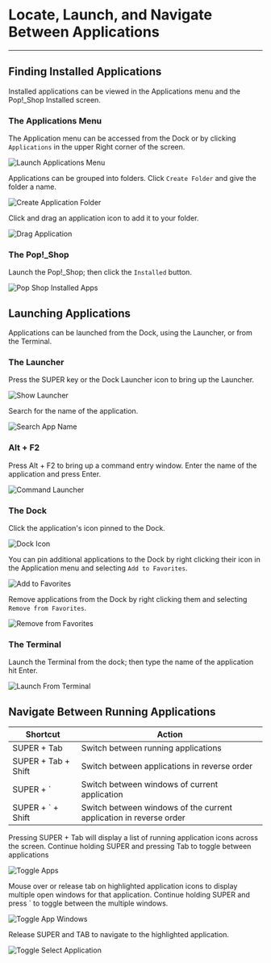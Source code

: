 <!--Sources
Pop Training Guide (Google doc)
https://support.system76.com/articles/pop-basics/

-->
# Locate, Launch, and Navigate Between Applications

---

## Finding Installed Applications

Installed applications can be viewed in the Applications menu and the Pop!\_Shop Installed screen.

### The Applications Menu

The Application menu can be accessed from the Dock or by clicking `Applications` in the upper Right corner of the screen.

![Launch Applications Menu](/images/locate-launch-applications/launch-applications-menus.png)

Applications can be grouped into folders. Click `Create Folder` and give the folder a name.

![Create Application Folder](/images/locate-launch-applications/create-application-folder.png)

Click and drag an application icon to add it to your folder.

![Drag Application](/images/locate-launch-applications/drag-application.png)

### The Pop!\_Shop

Launch the Pop!\_Shop; then click the `Installed` button.

![Pop Shop Installed Apps](/images/locate-launch-applications/pop-shop-installed-apps.png)

## Launching Applications

Applications can be launched from the Dock, using the Launcher, or from the Terminal.
### The Launcher

Press the SUPER key or the Dock Launcher icon to bring up the Launcher.

![Show Launcher](/images/locate-launch-applications/show-launcher.png)

Search for the name of the application.

![Search App Name](/images/locate-launch-applications/search-app.png)
### Alt + F2

Press Alt + F2 to bring up a command entry window. Enter the name of the application and press Enter.

![Command Launcher](/images/locate-launch-applications/command-launcher.png)

### The Dock

Click the application's icon pinned to the Dock.

![Dock Icon](/images/locate-launch-applications/dock-icon.png)

You can pin additional applications to the Dock by right clicking their icon in the Application menu and selecting `Add to Favorites`.

![Add to Favorites](/images/locate-launch-applications/add-to-favorites.png)

Remove applications from the Dock by right clicking them and selecting `Remove from Favorites`.

![Remove from Favorites](/images/locate-launch-applications/remove-from-favorites.png)

### The Terminal

Launch the Terminal from the dock; then type the name of the application hit Enter.

![Launch From Terminal](/images/locate-launch-applications/launch-from-terminal.png)

## Navigate Between Running Applications

| Shortcut             | Action |
|----------------------|--------|
| SUPER + Tab | Switch between running applications |
| SUPER + Tab + Shift  | Switch between applications in reverse order |
| SUPER + ` | Switch between windows of current application |
| SUPER + ` + Shift | Switch between windows of the current application in reverse order |

Pressing SUPER + Tab will display a list of running application icons across the screen. Continue holding SUPER and pressing Tab to toggle between applications

![Toggle Apps](/images/locate-launch-applications/toggle-apps.png)

Mouse over or release tab on highlighted application icons to display multiple open windows for that application. Continue holding SUPER and press ` to toggle between the multiple windows.

![Toggle App Windows](/images/locate-launch-applications/toggle-app-windows.png)

Release SUPER and TAB to navigate to the highlighted application.

![Toggle Select Application](/images/locate-launch-applications/toggle-select-application.png)

<!--This section to be completed when Configure Pop sections are completed
## Next Steps

- Install applications
- Designate specific applications to open specific files
- Configuring Dock settings
-->